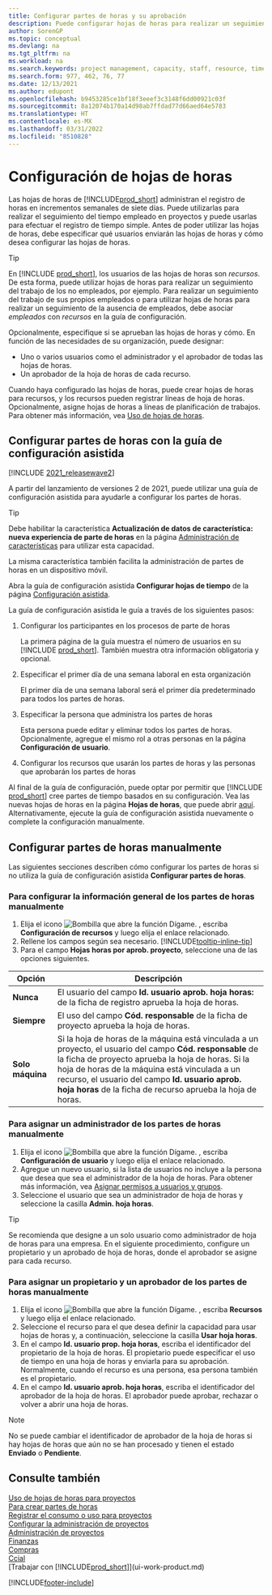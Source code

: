```yaml
---
title: Configurar partes de horas y su aprobación
description: Puede configurar hojas de horas para realizar un seguimiento del tiempo empleado en tareas y proyectos, lo que le ayudará en la administración de proyectos, personal y capacidad
author: SorenGP
ms.topic: conceptual
ms.devlang: na
ms.tgt_pltfrm: na
ms.workload: na
ms.search.keywords: project management, capacity, staff, resource, time sheet
ms.search.form: 977, 462, 76, 77
ms.date: 12/13/2021
ms.author: edupont
ms.openlocfilehash: b9453285ce1bf18f3eeef3c3148f6dd00921c03f
ms.sourcegitcommit: 8a12074b170a14d98ab7ffdad77d66aed64e5783
ms.translationtype: HT
ms.contentlocale: es-MX
ms.lasthandoff: 03/31/2022
ms.locfileid: "8510828"
---
```

# <a name="set-up-time-sheets"></a>Configuración de hojas de horas

Las hojas de horas de [!INCLUDE[prod_short](includes/prod_short.md)] administran el registro de horas en incrementos semanales de siete días. Puede utilizarlas para realizar el seguimiento del tiempo empleado en proyectos y puede usarlas para efectuar el registro de tiempo simple. Antes de poder utilizar las hojas de horas, debe especificar qué usuarios enviarán las hojas de horas y cómo desea configurar las hojas de horas.  

> [!TIP]
> En [!INCLUDE [prod_short](includes/prod_short.md)], los usuarios de las hojas de horas son *recursos*. De esta forma, puede utilizar hojas de horas para realizar un seguimiento del trabajo de los no empleados, por ejemplo. Para realizar un seguimiento del trabajo de sus propios empleados o para utilizar hojas de horas para realizar un seguimiento de la ausencia de empleados, debe asociar *empleados* con *recursos* en la guía de configuración.  

Opcionalmente, especifique si se aprueban las hojas de horas y cómo. En función de las necesidades de su organización, puede designar:

* Uno o varios usuarios como el administrador y el aprobador de todas las hojas de horas.
* Un aprobador de la hoja de horas de cada recurso.

Cuando haya configurado las hojas de horas, puede crear hojas de horas para recursos, y los recursos pueden registrar líneas de hoja de horas. Opcionalmente, asigne hojas de horas a líneas de planificación de trabajos. Para obtener más información, vea [Uso de hojas de horas](projects-how-use-time-sheets.md).  

## <a name="set-up-time-sheets-with-the-assisted-setup-guide"></a>Configurar partes de horas con la guía de configuración asistida

[!INCLUDE [2021_releasewave2](includes/2021_releasewave2.md)]

A partir del lanzamiento de versiones 2 de 2021, puede utilizar una guía de configuración asistida para ayudarle a configurar los partes de horas.  

> [!TIP]
> Debe habilitar la característica **Actualización de datos de característica: nueva experiencia de parte de horas** en la página [Administración de características](https://businesscentral.dynamics.com/?page=2610) para utilizar esta capacidad.
>
> La misma característica también facilita la administración de partes de horas en un dispositivo móvil.

Abra la guía de configuración asistida **Configurar hojas de tiempo** de la página [Configuración asistida](https://businesscentral.dynamics.com/?page=1801).

La guía de configuración asistida le guía a través de los siguientes pasos:

1. Configurar los participantes en los procesos de parte de horas

    La primera página de la guía muestra el número de usuarios en su [!INCLUDE [prod_short](includes/prod_short.md)]. También muestra otra información obligatoria y opcional.  
2. Especificar el primer día de una semana laboral en esta organización

    El primer día de una semana laboral será el primer día predeterminado para todos los partes de horas.
3. Especificar la persona que administra los partes de horas

    Esta persona puede editar y eliminar todos los partes de horas. Opcionalmente, agregue el mismo rol a otras personas en la página **Configuración de usuario**.
4. Configurar los recursos que usarán los partes de horas y las personas que aprobarán los partes de horas

Al final de la guía de configuración, puede optar por permitir que [!INCLUDE [prod_short](includes/prod_short.md)] cree partes de tiempo basados en su configuración. Vea las nuevas hojas de horas en la página **Hojas de horas**, que puede abrir [aquí](https://businesscentral.dynamics.com/?page=951). Alternativamente, ejecute la guía de configuración asistida nuevamente o complete la configuración manualmente.  

## <a name="set-up-time-sheets-manually"></a>Configurar partes de horas manualmente

Las siguientes secciones describen cómo configurar los partes de horas si no utiliza la guía de configuración asistida **Configurar partes de horas**.  

### <a name="to-set-up-general-information-for-time-sheets-manually"></a>Para configurar la información general de los partes de horas manualmente

1. Elija el icono ![Bombilla que abre la función Dígame.](media/ui-search/search_small.png "Dígame qué desea hacer") , escriba **Configuración de recursos** y luego elija el enlace relacionado.  
2. Rellene los campos según sea necesario. [!INCLUDE[tooltip-inline-tip](includes/tooltip-inline-tip_md.md)]
3. Para el campo **Hojas horas por aprob. proyecto**, seleccione una de las opciones siguientes.

| Opción | Descripción |
| --- | --- |
| **Nunca** |El usuario del campo **Id. usuario aprob. hoja horas:** de la ficha de registro aprueba la hoja de horas. |
| **Siempre** |El uso del campo **Cód. responsable** de la ficha de proyecto aprueba la hoja de horas. |
| **Solo máquina** |Si la hoja de horas de la máquina está vinculada a un proyecto, el usuario del campo **Cód. responsable** de la ficha de proyecto aprueba la hoja de horas. Si la hoja de horas de la máquina está vinculada a un recurso, el usuario del campo **Id. usuario aprob. hoja horas** de la ficha de recurso aprueba la hoja de horas. |

### <a name="to-assign-a-time-sheet-administrator-manually"></a>Para asignar un administrador de los partes de horas manualmente

1. Elija el icono ![Bombilla que abre la función Dígame.](media/ui-search/search_small.png "Dígame qué desea hacer") , escriba **Configuración de usuario** y luego elija el enlace relacionado.  
2. Agregue un nuevo usuario, si la lista de usuarios no incluye a la persona que desea que sea el administrador de la hoja de horas. Para obtener más información, vea [Asignar permisos a usuarios y grupos](ui-define-granular-permissions.md).
3. Seleccione el usuario que sea un administrador de hoja de horas y seleccione la casilla **Admin. hoja horas**.  

> [!TIP]  
> Se recomienda que designe a un solo usuario como administrador de hoja de horas para una empresa. En el siguiente procedimiento, configure un propietario y un aprobado de hoja de horas, donde el aprobador se asigne para cada recurso.  

### <a name="to-assign-a-time-sheets-owner-and-approver-manually"></a>Para asignar un propietario y un aprobador de los partes de horas manualmente

1. Elija el icono ![Bombilla que abre la función Dígame.](media/ui-search/search_small.png "Dígame qué desea hacer") , escriba **Recursos** y luego elija el enlace relacionado.
2. Seleccione el recurso para el que desea definir la capacidad para usar hojas de horas y, a continuación, seleccione la casilla **Usar hoja horas**.  
3. En el campo **Id. usuario prop. hoja horas**, escriba el identificador del propietario de la hoja de horas. El propietario puede especificar el uso de tiempo en una hoja de horas y enviarla para su aprobación. Normalmente, cuando el recurso es una persona, esa persona también es el propietario.  
4. En el campo **Id. usuario aprob. hoja horas**, escriba el identificador del aprobador de la hoja de horas. El aprobador puede aprobar, rechazar o volver a abrir una hoja de horas.  

> [!NOTE]  
> No se puede cambiar el identificador de aprobador de la hoja de horas si hay hojas de horas que aún no se han procesado y tienen el estado **Enviado** o **Pendiente**.

## <a name="see-also"></a>Consulte también

[Uso de hojas de horas para proyectos](projects-how-use-time-sheets.md)  
[Para crear partes de horas](projects-how-use-time-sheets.md#to-create-time-sheets)  
[Registrar el consumo o uso para proyectos](projects-how-record-job-usage.md)  
[Configurar la administración de proyectos](projects-setup-projects.md)  
[Administración de proyectos](projects-manage-projects.md)  
[Finanzas](finance.md)  
[Compras](purchasing-manage-purchasing.md)  
[Ccial](sales-manage-sales.md)  
[Trabajar con [!INCLUDE[prod_short](includes/prod_short.md)]](ui-work-product.md)  


[!INCLUDE[footer-include](includes/footer-banner.md)]
